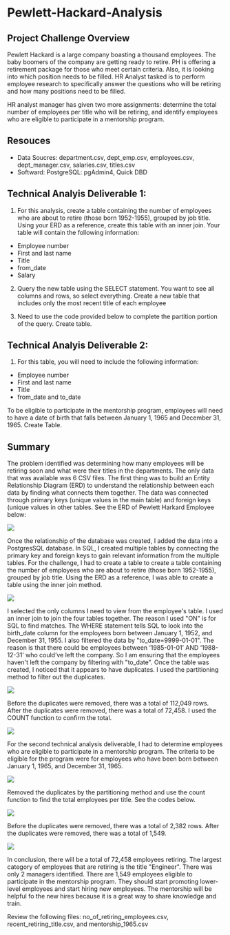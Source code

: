 # Pewlett-Hackard-Analysis

## Project Challenge Overview

Pewlett Hackard is a large company boasting a thousand employees. The baby boomers of the company are getting ready to retire. PH is offering a retirement package for those who meet certain criteria. Also, it is looking into which position needs to be filled. HR Analyst tasked is to perform employee research to specifically answer the questions who will be retiring and how many positions need to be filled.

HR analyst manager has given two more assignments: determine the total number of employees per title who will be retiring, and identify employees who are eligible to participate in a mentorship program.

## Resouces
- Data Soucres: department.csv, dept_emp.csv, employees.csv, dept_manager.csv, salaries.csv, titles.csv
- Softward: PostgreSQL: pgAdmin4, Quick DBD

## Technical Analyis Deliverable 1:

1. For this analysis, create a table containing the number of employees who are about to retire (those born 1952-1955), grouped by job title. Using your ERD as a reference, create this table with an inner join. Your table will contain the following information:

  - Employee number
  - First and last name
  - Title
  - from_date
  - Salary

2.  Query the new table using the SELECT statement. You want to see all columns and rows, so select everything. Create a new table that includes only the most recent title of each employee

3.  Need to use the code provided below to complete the partition portion of the query. Create table.

## Technical Analyis Deliverable 2:

1.  For this table, you will need to include the following information:

  - Employee number
  - First and last name
  - Title
  - from_date and to_date

To be eligible to participate in the mentorship program, employees will need to have a date of birth that falls between January 1, 1965 and December 31, 1965. Create Table.

## Summary

The problem identified was determining how many employees will be retiring soon and what were their titles in the departments. The only data that was available was 6 CSV files. The first thing was to build an Entity Relationship Diagram (ERD) to understand the relationship between each data by finding what connects them together. The data was connected through primary keys (unique values in the main table) and foreign keys (unique values in other tables. See the ERD of Pewlett Harkard Employee below:

![](EmployeeeDB_ERD.png)

Once the relationship of the database was created, I added the data into a PostgresSQL database. In SQL, I created multiple tables by connecting the primary key and foreign keys to gain relevant information from the multiple tables. For the challenge, I had to create a table to create a table containing the number of employees who are about to retire (those born 1952-1955), grouped by job title. Using the ERD as a reference, I was able to create a table using the inner join method. 

![](techAnalysis_1.PNG)

 I selected the only columns I need to view from the employee's table. I used an inner join to join the four tables together. The reason I used "ON" is for SQL to find matches. The WHERE statement tells SQL to look into the birth_date column for the employees born between January 1, 1952, and December 31, 1955. I also filtered the data by "to_date=9999-01-01". The reason is that there could be employees between ‘1985-01-01’ AND ‘1988-12-31’ who could’ve left the company. So I am ensuring that the employees haven't left the company by filtering with "to_date". Once the table was created, I noticed that it appears to have duplicates. I used the partitioning method to filter out the duplicates.

![](techAnalysisPartition.PNG)

Before the duplicates were removed, there was a total of 112,049 rows. After the duplicates were removed, there was a total of 72,458. I used the COUNT function to confirm the total.

![](techAnalysisCount.PNG)

For the second technical analysis deliverable, I had to determine employees who are eligible to participate in a mentorship program. The criteria to be eligible for the program were for employees who have been born between January 1, 1965, and December 31, 1965.

![](techAnalysis_2.PNG)

Removed the duplicates by the partitioning method and use the count function to find the total employees per title. See the codes below.

![](techAnalysisPartition2.PNG)

Before the duplicates were removed, there was a total of 2,382 rows. After the duplicates were removed, there was a total of 1,549.

![](techAnalysisCount2.PNG)

In conclusion, there will be a total of 72,458 employees retiring. The largest category of employees that are retiring is the title "Engineer". There was only 2 managers identified. There are 1,549 employees eligible to participate in the mentorship program. They should start promoting lower-level employees and start hiring new employees. The mentorship will be helpful fo the new hires because it is a great way to share knowledge and train.

Review the following files:  no_of_retiring_employees.csv, recent_retiring_title.csv, and mentorship_1965.csv

